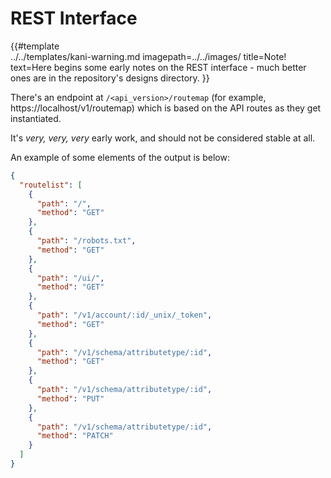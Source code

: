 # REST Interface

{{#template\
../../templates/kani-warning.md imagepath=../../images/ title=Note! text=Here begins some early
notes on the REST interface - much better ones are in the repository's designs directory. }}

There's an endpoint at `/<api_version>/routemap` (for example, https://localhost/v1/routemap) which
is based on the API routes as they get instantiated.

It's _very, very, very_ early work, and should not be considered stable at all.

An example of some elements of the output is below:

```json
{
  "routelist": [
    {
      "path": "/",
      "method": "GET"
    },
    {
      "path": "/robots.txt",
      "method": "GET"
    },
    {
      "path": "/ui/",
      "method": "GET"
    },
    {
      "path": "/v1/account/:id/_unix/_token",
      "method": "GET"
    },
    {
      "path": "/v1/schema/attributetype/:id",
      "method": "GET"
    },
    {
      "path": "/v1/schema/attributetype/:id",
      "method": "PUT"
    },
    {
      "path": "/v1/schema/attributetype/:id",
      "method": "PATCH"
    }
  ]
}
```

